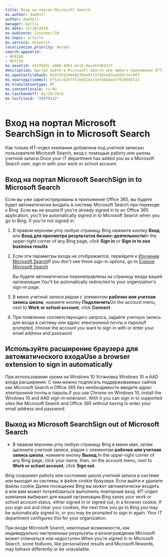 ```yaml
---
title: Вход на портал Microsoft Search
ms.author: dawholl
author: dawholl
manager: kellis
ms.date: 12/18/2018
ms.audience: Consumer/IW
ms.topic: article
ms.service: mssearch
localization_priority: Normal
search.appverid:
- BFB160
- MET150
ms.assetid: 429fb92c-e968-4d61-be15-6ecebfdbd157
description: Быстро войти в Microsoft Search или любого приложения Office 365 с учетной записью работы или школы
ms.openlocfilehash: 0edfd7d244e953beb8153f494e83a3e59c74c007
ms.sourcegitcommit: bf52cc63b75f2e0324a716fe65da47702956b722
ms.translationtype: MT
ms.contentlocale: ru-RU
ms.lasthandoff: 01/18/2019
ms.locfileid: "29379132"
---
```

# <a name="sign-in-to-microsoft-search"></a><span data-ttu-id="f072e-103">Вход на портал Microsoft Search</span><span class="sxs-lookup"><span data-stu-id="f072e-103">Sign in to Microsoft Search</span></span>

<span data-ttu-id="f072e-104">Как только ИТ-отдел компании добавлена под учетной записью пользователя Microsoft Search, вход с помощью работу или школы учетной записи.</span><span class="sxs-lookup"><span data-stu-id="f072e-104">Once your IT department has added you as a Microsoft Search user, sign in with your work or school account.</span></span>
  
## <a name="sign-in-to-microsoft-search"></a><span data-ttu-id="f072e-105">Вход на портал Microsoft Search</span><span class="sxs-lookup"><span data-stu-id="f072e-105">Sign in to Microsoft Search</span></span>

<span data-ttu-id="f072e-p101">Если вы уже зарегистрированы в приложение Office 365, вы будете будет автоматически входить в систему Microsoft Search при переходе к Bing. Если вы не вошли:</span><span class="sxs-lookup"><span data-stu-id="f072e-p101">If you're already signed in to an Office 365 application, you'll be automatically signed in to Microsoft Search when you go to Bing. If you're not signed in:</span></span>
  
1. <span data-ttu-id="f072e-108">В правом верхнем углу любую страницу Bing нажмите кнопку **Вход** или **Вход для просмотра результатов бизнес-деятельности**</span><span class="sxs-lookup"><span data-stu-id="f072e-108">In the upper-right corner of any Bing page, click **Sign in** or **Sign in to see business results**</span></span>
    
2. <span data-ttu-id="f072e-109">Если эти параметры входа не отображается, перейдите к [Изучение Microsoft Search](https://www.bing.com/business/explore)</span><span class="sxs-lookup"><span data-stu-id="f072e-109">If you don't see these sign-in options, go to [Explore Microsoft Search](https://www.bing.com/business/explore)</span></span>
    
    <span data-ttu-id="f072e-110">Вы будете автоматически перенаправлены на страницу входа вашей организации.</span><span class="sxs-lookup"><span data-stu-id="f072e-110">You'll be automatically redirected to your organization's sign-in page.</span></span>
    
3. <span data-ttu-id="f072e-111">В меню учетной записи рядом с элементом **рабочих или учетная запись школа**, нажмите кнопку **Подключить**</span><span class="sxs-lookup"><span data-stu-id="f072e-111">On the account menu, next to **Work or school account**, click **Connect**</span></span>
    
4. <span data-ttu-id="f072e-112">При появлении соответствующего запроса, задайте учетную запись для входа в систему или адрес электронной почты и пароль</span><span class="sxs-lookup"><span data-stu-id="f072e-112">If prompted, choose the account you want to sign in with or enter your email address and password</span></span>
    
## <a name="use-a-browser-extension-to-sign-in-automatically"></a><span data-ttu-id="f072e-113">Используйте расширение браузера для автоматического входа</span><span class="sxs-lookup"><span data-stu-id="f072e-113">Use a browser extension to sign in automatically</span></span>

<span data-ttu-id="f072e-p102">При использовании хрома на Windows 10 Установка Windows 10 и AAD входа расширения. С ним можно подписать поддерживаемых сайтов как Microsoft Search и Office 365 без необходимости введите адрес электронной почты и пароль.</span><span class="sxs-lookup"><span data-stu-id="f072e-p102">If you use Chrome on Windows 10, install the Windows 10 and AAD sign-in extension. With it you can sign in to supported sites like Microsoft Search and Office 365 without having to enter your email address and password.</span></span>
  
## <a name="sign-out-of-microsoft-search"></a><span data-ttu-id="f072e-116">Выход из Microsoft Search</span><span class="sxs-lookup"><span data-stu-id="f072e-116">Sign out of Microsoft Search</span></span>

- <span data-ttu-id="f072e-117">В правом верхнем углу любую страницу Bing в меню имя, затем щелкните учетной записи, рядом с элементом **рабочих или учетная запись школа**, нажмите кнопку **Выход**.</span><span class="sxs-lookup"><span data-stu-id="f072e-117">In the upper-right corner of any Bing page, click your name, then, on the account menu, next to **Work or school account**, click **Sign out**.</span></span>
    
<span data-ttu-id="f072e-p103">Bing сохраняет работу или состояние школа учетной записи в системе или выходит из системы, в файле cookie браузера. Если выйти и удалите файлы cookie Далее посещении Bing вы может автоматически входить в или вам может потребоваться выполнить повторный вход. ИТ-отдел компании выбирает для вашей организации.</span><span class="sxs-lookup"><span data-stu-id="f072e-p103">Bing saves your work or school account status, either signed in or signed out, in a browser cookie. If you sign out and clear your cookies, the next time you go to Bing you may be automatically signed in, or you may be prompted to sign in again. Your IT department configures this for your organization.</span></span>
  
<span data-ttu-id="f072e-121">При входе Microsoft Search, некоторые возможности, как индивидуально настроенных результаты и вознаграждения Microsoft может отличаться или недоступен.</span><span class="sxs-lookup"><span data-stu-id="f072e-121">When you're signed in to Microsoft Search, some features, like personalized results and Microsoft Rewards, may behave differently or be unavailable.</span></span>

  

